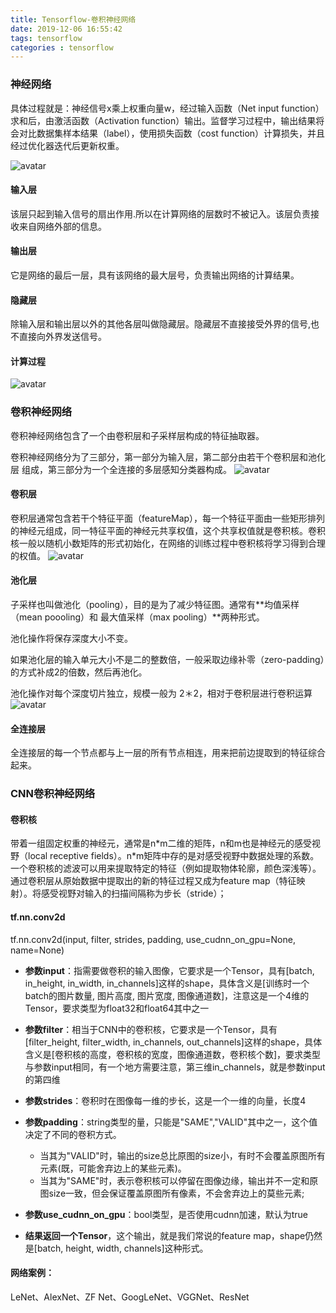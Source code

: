 ```yaml
---
title: Tensorflow-卷积神经网络
date: 2019-12-06 16:55:42
tags: tensorflow
categories : tensorflow
---
```


### 神经网络
具体过程就是：神经信号x乘上权重向量w，经过输入函数（Net input function）求和后，由激活函数（Activation function）输出。监督学习过程中，输出结果将会对比数据集样本结果（label），使用损失函数（cost function）计算损失，并且经过优化器迭代后更新权重。

![avatar](http://wx3.sinaimg.cn/mw690/007h1WTYly1fyvx74sscdj30lz0asn4a.jpg)


#### 输入层
该层只起到输入信号的扇出作用.所以在计算网络的层数时不被记入。该层负责接收来自网络外部的信息。
#### 输出层
它是网络的最后一层，具有该网络的最大层号，负责输出网络的计算结果。
#### 隐藏层
除输入层和输出层以外的其他各层叫做隐藏层。隐藏层不直接接受外界的信号,也不直接向外界发送信号。

#### 计算过程

![avatar](http://wx3.sinaimg.cn/mw690/007h1WTYly1fyvxj3nd8nj30ib0aggp7.jpg
)



### 卷积神经网络
卷积神经网络包含了一个由卷积层和子采样层构成的特征抽取器。

卷积神经网络分为了三部分，第一部分为输入层，第二部分由若干个卷积层和池化层 组成，第三部分为一个全连接的多层感知分类器构成。
![avatar](http://wx2.sinaimg.cn/mw690/007h1WTYly1fywy9j09g3j30va08mgnj.jpg)



#### 卷积层
卷积层通常包含若干个特征平面（featureMap），每一个特征平面由一些矩形排列的神经元组成，同一特征平面的神经元共享权值，这个共享权值就是卷积核。卷积核一般以随机小数矩阵的形式初始化，在网络的训练过程中卷积核将学习得到合理的权值。
![avatar](http://wx1.sinaimg.cn/mw690/007h1WTYly1fywy9mg3h9g30dj04owh8.gif)


#### 池化层
子采样也叫做池化（pooling），目的是为了减少特征图。通常有**均值采样（mean poooling）和 最大值采样（max pooling）**两种形式。

池化操作将保存深度大小不变。

如果池化层的输入单元大小不是二的整数倍，一般采取边缘补零（zero-padding）的方式补成2的倍数，然后再池化。

池化操作对每个深度切片独立，规模一般为 2＊2，相对于卷积层进行卷积运算
![avatar](http://wx4.sinaimg.cn/mw690/007h1WTYly1fywy419ylnj30lv0a8n0i.jpg)





#### 全连接层
全连接层的每一个节点都与上一层的所有节点相连，用来把前边提取到的特征综合起来。

### CNN卷积神经网络
#### 卷积核
带着一组固定权重的神经元，通常是n\*m二维的矩阵，n和m也是神经元的感受视野（local receptive fields）。n\*m矩阵中存的是对感受视野中数据处理的系数。一个卷积核的滤波可以用来提取特定的特征（例如提取物体轮廓，颜色深浅等）。通过卷积层从原始数据中提取出的新的特征过程又成为feature map（特征映射）。将感受视野对输入的扫描间隔称为步长（stride）；

#### tf.nn.conv2d
tf.nn.conv2d\(input, filter, strides, padding, use\_cudnn\_on\_gpu=None, name=None\) 

* **参数input**：指需要做卷积的输入图像，它要求是一个Tensor，具有[batch, in_height, in_width, in_channels]这样的shape，具体含义是[训练时一个batch的图片数量, 图片高度, 图片宽度, 图像通道数]，注意这是一个4维的Tensor，要求类型为float32和float64其中之一

* **参数filter**：相当于CNN中的卷积核，它要求是一个Tensor，具有[filter_height, filter_width, in_channels, out_channels]这样的shape，具体含义是[卷积核的高度，卷积核的宽度，图像通道数，卷积核个数]，要求类型与参数input相同，有一个地方需要注意，第三维in_channels，就是参数input的第四维
*  **参数strides**：卷积时在图像每一维的步长，这是一个一维的向量，长度4
*  **参数padding**：string类型的量，只能是"SAME","VALID"其中之一，这个值决定了不同的卷积方式。
	*  当其为"VALID"时，输出的size总比原图的size小，有时不会覆盖原图所有元素(既，可能舍弃边上的某些元素)。
	*  当其为"SAME"时，表示卷积核可以停留在图像边缘，输出并不一定和原图size一致，但会保证覆盖原图所有像素，不会舍弃边上的莫些元素;
* **参数use\_cudnn\_on\_gpu**：bool类型，是否使用cudnn加速，默认为true
* **结果返回一个Tensor**，这个输出，就是我们常说的feature map，shape仍然是[batch, height, width, channels]这种形式。

#### 网络案例：
LeNet、AlexNet、ZF Net、GoogLeNet、VGGNet、ResNet


